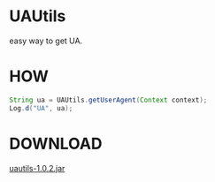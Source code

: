 # UAUtils
easy way to get UA.
# HOW
``` java
String ua = UAUtils.getUserAgent(Context context);
Log.d("UA", ua);
```
# DOWNLOAD
[uautils-1.0.2.jar](https://github.com/utilsman/uautils/releases/download/v1.0.2/uautils_1.0.2.jar)